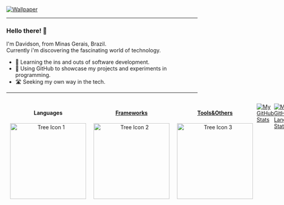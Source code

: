 [![Wallpaper](https://ibb.co/hK97WBg)]()

---

<h3>Hello there! 👋</h3>

<p>I'm Davidson, from Minas Gerais, Brazil.<br>
Currently i'm discovering the fascinating world of technology.</p>

- 🧠 Learning the ins and outs of software development.
- 🧪 Using GitHub to showcase my projects and experiments in programming.
- 🛣️ Seeking my own way in the tech.

---
<div style="display: flex;">
  <div style="flex: 33.33%; padding: 10px; box-sizing: border-box; text-align: center;">
    <h4>Languages</h4>
    <a href="https://skillicons.dev">
    <img src="https://skillicons.dev/icons?i=ts,js,css,html,cs,java" alt="Tree Icon 1" style="width: 200px;" align="center">
  </div>

<div style="display: flex;">
  <div style="flex: 33.33%; padding: 10px; box-sizing: border-box; text-align: center;">
    <h4>Frameworks</h4>
    <a href="https://skillicons.dev">
    <img src="https://skillicons.dev/icons?i=react,bootstrap,tailwind,dotnet&perline=3" alt="Tree Icon 2" style="width: 200px;" align="center">
  </div>

<div style="display: flex;">
  <div style="flex: 33.33%; padding: 10px; box-sizing: border-box; text-align: center;">
    <h4>Tools&Others</h4>
    <a href="https://skillicons.dev">
    <img src="https://skillicons.dev/icons?i=figma,github,docker,eclipse,latex,discord&perline=3" alt="Tree Icon 3" style="width: 200px;" align="center">
  </div>  


[![My GitHub Stats](https://github-readme-stats.vercel.app/api/?username=RockyPHER&count_private=true&theme=tokyonight&showicons=true)]()

[![My GitHub Language Stats](https://github-readme-stats.vercel.app/api/top-langs/?username=RockyPHER&langs_count=5&theme=tokyonight)]()